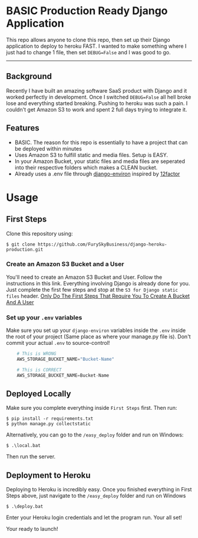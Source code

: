 # BASIC Production Ready Django Application

This repo allows anyone to clone this repo, then set up their Django application to deploy to heroku FAST. I wanted to make something
where I just had to change 1 file, then set `DEBUG=False` and I was good to go.

---

## Background

Recently I have built an amazing software SaaS product with Django and it worked perfectly in development. Once I switched
`DEBUG=False` all hell broke lose and everything started breaking. Pushing to heroku was such a pain. I couldn't get Amazon S3
to work and spent 2 full days trying to integrate it.

## Features

- BASIC. The reason for this repo is essentially to have a project that can be deployed within minutes
- Uses Amazon S3 to fulfill static and media files. Setup is EASY.
- In your Amazon Bucket, your static files and media files are seperated into their respective folders which makes a CLEAN bucket.
- Already uses a .env file through [django-environ](https://github.com/joke2k/django-environ) inspired by [12factor](https://12factor.net/)


# Usage

## First Steps

Clone this repository using:

    $ git clone https://github.com/FurySkyBusiness/django-heroku-production.git

### Create an Amazon S3 Bucket and a User
You'll need to create an Amazon S3 Bucket and User. Follow the instructions in this link. Everything involving Django is already done for you.
 Just complete the first few steps and stop at the `S3 for Django static files` header.
[Only Do The First Steps That Require You To Create A Bucket And A User](https://www.caktusgroup.com/blog/2014/11/10/Using-Amazon-S3-to-store-your-Django-sites-static-and-media-files/)

### Set up your `.env` variables
Make sure you set up your `django-environ` variables inside the `.env` inside the root of your project
(Same place as where your manage.py file is). Don't commit your actual `.env` to source-control!

```python
    # This is WRONG
    AWS_STORAGE_BUCKET_NAME="Bucket-Name"
```
```python
    # This is CORRECT
    AWS_STORAGE_BUCKET_NAME=Bucket-Name
```


## Deployed Locally

Make sure you complete everything inside `First Steps` first. Then run:

    $ pip install -r requirements.txt
    $ python manage.py collectstatic

Alternatively, you can go to the `/easy_deploy` folder and run on Windows:

    $ .\local.bat

Then run the server.

## Deployment to Heroku

Deploying to Heroku is incredibly easy. Once you finished everything in First Steps above, just navigate to the `/easy_deploy` folder and run on Windows

    $ .\deploy.bat

Enter your Heroku login credentials and let the program run. Your all set!

Your ready to launch!

